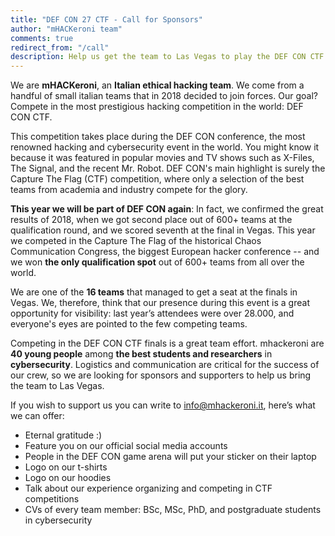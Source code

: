 ```yaml
---
title: "DEF CON 27 CTF - Call for Sponsors"
author: "mHACKeroni team"
comments: true
redirect_from: "/call"
description: Help us get the team to Las Vegas to play the DEF CON CTF 27 finals.
---
```

<!-- [Scarica la versione in italiano]({{"assets/docs/mHACKeroni_sponsorhip.pdf" | absolute_url}}) -->

We are <b>mHACKeroni</b>, an <b>Italian ethical hacking team</b>. We come from a handful of small italian teams that in 2018 decided to join forces. Our goal? Compete in the most prestigious hacking competition in the world: DEF CON CTF. 

This competition takes place during the DEF CON conference, the most renowned hacking and cybersecurity event in the world. You might know it because it was featured in popular movies and TV shows such as X-Files, The Signal, and the recent Mr. Robot.
DEF CON's main highlight is surely the Capture The Flag (CTF) competition, where only a selection of the best teams from academia and industry compete for the glory. 

<b>This year we will be part of DEF CON again</b>: In fact, we confirmed the great results of 2018, when we got second place out of 600+ teams at the qualification round, and we scored seventh at the final in Vegas. This year we competed in the Capture The Flag of the historical Chaos Communication Congress, the biggest European hacker conference -- and we won <b>the only qualification spot</b> out of 600+ teams from all over the world.

We are one of the <b>16 teams</b> that managed to get a seat at the finals in Vegas. We, therefore, think that our presence during this event is a great opportunity for visibility: last year’s attendees were over 28.000, and everyone's eyes are pointed to the few competing teams.

Competing in the DEF CON CTF finals is a great team effort. mhackeroni are <b>40 young people</b> among <b>the best students and researchers</b> in <b>cybersecurity</b>. Logistics and communication are critical for the success of our crew, so we are looking for sponsors and supporters to help us bring the team to Las Vegas.

If you wish to support us you can write to <a href="mailto:info@mhackeroni.it">info@mhackeroni.it</a>, here’s what we can offer:
- Eternal gratitude :)
- Feature you on our official social media accounts
- People in the DEF CON game arena will put your sticker on their laptop
- Logo on our t-shirts
- Logo on our hoodies
- Talk about our experience organizing and competing in CTF competitions 
- CVs of every team member: BSc, MSc, PhD, and postgraduate students in cybersecurity
